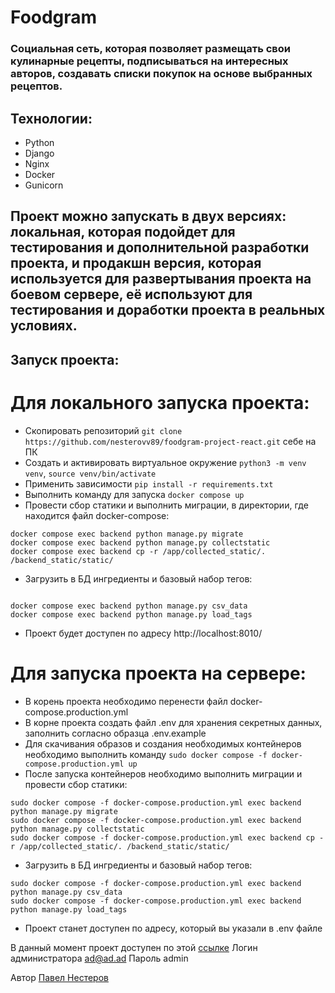 # Foodgram

### Социальная сеть, которая позволяет размещать свои кулинарные рецепты, подписываться на интересных авторов, создавать списки покупок на основе выбранных рецептов.

## Технологии:
* Python
* Django
* Nginx
* Docker
* Gunicorn


## Проект можно запускать в двух версиях: локальная, которая подойдет для тестирования и дополнительной разработки проекта, и продакшн версия, которая используется для развертывания проекта на боевом сервере, её используют для тестирования и доработки проекта в реальных условиях.

## Запуск проекта:

# Для локального запуска проекта:
- Скопировать репозиторий `git clone https://github.com/nesterovv89/foodgram-project-react.git` себе на ПК
- Создать и активировать виртуальное окружение `python3 -m venv venv`, `source venv/bin/activate`
- Применить зависимости `pip install -r requirements.txt`
- Выполнить команду для запуска `docker compose up`
- Провести сбор статики и выполнить миграции, в директории, где находится файл docker-compose:
```
docker compose exec backend python manage.py migrate
docker compose exec backend python manage.py collectstatic
docker compose exec backend cp -r /app/collected_static/. /backend_static/static/
```
- Загрузить в БД ингредиенты и базовый набор тегов:
```

docker compose exec backend python manage.py csv_data
docker compose exec backend python manage.py load_tags
```
- Проект будет доступен по адресу http://localhost:8010/

# Для запуска проекта на сервере:
- В корень проекта необходимо перенести файл docker-compose.production.yml
- В корне проекта создать файл .env для хранения секретных данных, заполнить согласно образца .env.example
- Для скачивания образов и создания необходимых контейнеров необходимо выполнить команду `sudo docker compose -f docker-compose.production.yml up`
- После запуска контейнеров необходимо выполнить миграции и провести сбор статики:
```
sudo docker compose -f docker-compose.production.yml exec backend python manage.py migrate
sudo docker compose -f docker-compose.production.yml exec backend python manage.py collectstatic
sudo docker compose -f docker-compose.production.yml exec backend cp -r /app/collected_static/. /backend_static/static/
```
- Загрузить в БД ингредиенты и базовый набор тегов:
```
sudo docker compose -f docker-compose.production.yml exec backend python manage.py csv_data
sudo docker compose -f docker-compose.production.yml exec backend python manage.py load_tags
```
- Проект станет доступен по адресу, который вы указали в .env файле


В данный момент проект доступен по этой [ссылке](https://food-gram0.ddns.net) Логин администратора ad@ad.ad Пароль admin



Автор [Павел Нестеров](https://github.com/nesterovv89)  

